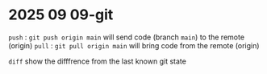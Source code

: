 # 2025 09 09-git

`push` : `git push origin main` will send code (branch `main`) to the remote (origin)
`pull` : `git pull origin main` will bring code from the remote (origin)

`diff` show the difffrence from the last known git state
